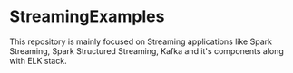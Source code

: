 # StreamingExamples
This repository is mainly focused on Streaming applications like Spark Streaming, Spark Structured Streaming, Kafka and it's components along with ELK stack.
